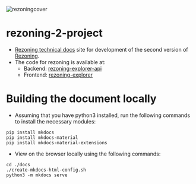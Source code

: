 ![rezoningcover](https://github.com/kartoza/rezoning-2-project/assets/107027990/2c784caf-b110-42c1-8670-1ee5a8f44bf9)

# rezoning-2-project

- [Rezoning technical docs](https://kartoza.github.io/rezoning-2-project/) site for development of the second version of [Rezoning](https://rezoning.energydata.info/).
- The code for rezoning is available at:
    - Backend: [rezoning-explorer-api](https://github.com/worldbank/WB-rezoning-explorer-api)
    - Frontend: [rezoning-explorer](https://github.com/worldbank/WB-rezoning-explorer)


# Building the document locally

- Assuming that you have python3 installed, run the following commands to install the necessary modules:
```
pip install mkdocs
pip install mkdocs-material
pip install mkdocs-material-extensions
```

- View on the browser locally using the following commands:

```
cd ./docs
./create-mkdocs-html-config.sh
python3 -m mkdocs serve
```
